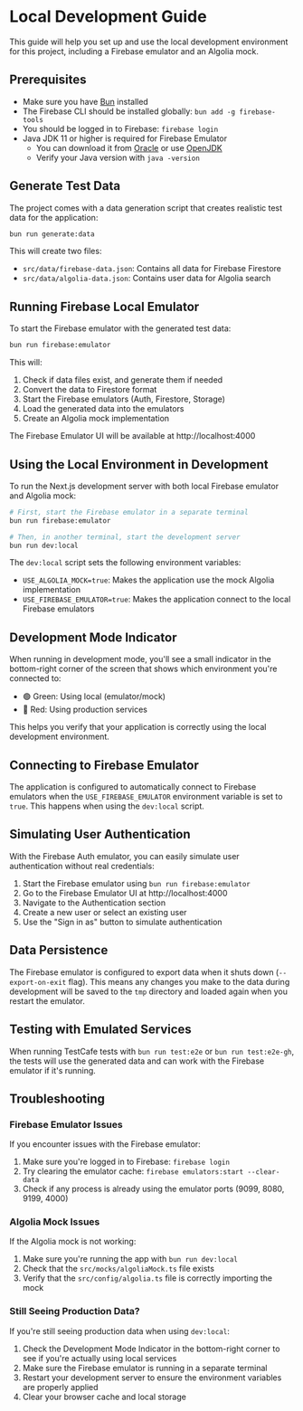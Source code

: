 # Local Development Guide

This guide will help you set up and use the local development environment for this project, including a Firebase emulator and an Algolia mock.

## Prerequisites

- Make sure you have [Bun](https://bun.sh/) installed
- The Firebase CLI should be installed globally: `bun add -g firebase-tools`
- You should be logged in to Firebase: `firebase login`
- Java JDK 11 or higher is required for Firebase Emulator
  - You can download it from [Oracle](https://www.oracle.com/java/technologies/javase-jdk11-downloads.html) or use [OpenJDK](https://adoptopenjdk.net/)
  - Verify your Java version with `java -version`

## Generate Test Data

The project comes with a data generation script that creates realistic test data for the application:

```bash
bun run generate:data
```

This will create two files:

- `src/data/firebase-data.json`: Contains all data for Firebase Firestore
- `src/data/algolia-data.json`: Contains user data for Algolia search

## Running Firebase Local Emulator

To start the Firebase emulator with the generated test data:

```bash
bun run firebase:emulator
```

This will:

1. Check if data files exist, and generate them if needed
2. Convert the data to Firestore format
3. Start the Firebase emulators (Auth, Firestore, Storage)
4. Load the generated data into the emulators
5. Create an Algolia mock implementation

The Firebase Emulator UI will be available at http://localhost:4000

## Using the Local Environment in Development

To run the Next.js development server with both local Firebase emulator and Algolia mock:

```bash
# First, start the Firebase emulator in a separate terminal
bun run firebase:emulator

# Then, in another terminal, start the development server
bun run dev:local
```

The `dev:local` script sets the following environment variables:

- `USE_ALGOLIA_MOCK=true`: Makes the application use the mock Algolia implementation
- `USE_FIREBASE_EMULATOR=true`: Makes the application connect to the local Firebase emulators

## Development Mode Indicator

When running in development mode, you'll see a small indicator in the bottom-right corner of the screen that shows which environment you're connected to:

- 🟢 Green: Using local (emulator/mock)
- 🔴 Red: Using production services

This helps you verify that your application is correctly using the local development environment.

## Connecting to Firebase Emulator

The application is configured to automatically connect to Firebase emulators when the `USE_FIREBASE_EMULATOR` environment variable is set to `true`. This happens when using the `dev:local` script.

## Simulating User Authentication

With the Firebase Auth emulator, you can easily simulate user authentication without real credentials:

1. Start the Firebase emulator using `bun run firebase:emulator`
2. Go to the Firebase Emulator UI at http://localhost:4000
3. Navigate to the Authentication section
4. Create a new user or select an existing user
5. Use the "Sign in as" button to simulate authentication

## Data Persistence

The Firebase emulator is configured to export data when it shuts down (`--export-on-exit` flag). This means any changes you make to the data during development will be saved to the `tmp` directory and loaded again when you restart the emulator.

## Testing with Emulated Services

When running TestCafe tests with `bun run test:e2e` or `bun run test:e2e-gh`, the tests will use the generated data and can work with the Firebase emulator if it's running.

## Troubleshooting

### Firebase Emulator Issues

If you encounter issues with the Firebase emulator:

1. Make sure you're logged in to Firebase: `firebase login`
2. Try clearing the emulator cache: `firebase emulators:start --clear-data`
3. Check if any process is already using the emulator ports (9099, 8080, 9199, 4000)

### Algolia Mock Issues

If the Algolia mock is not working:

1. Make sure you're running the app with `bun run dev:local`
2. Check that the `src/mocks/algoliaMock.ts` file exists
3. Verify that the `src/config/algolia.ts` file is correctly importing the mock

### Still Seeing Production Data?

If you're still seeing production data when using `dev:local`:

1. Check the Development Mode Indicator in the bottom-right corner to see if you're actually using local services
2. Make sure the Firebase emulator is running in a separate terminal
3. Restart your development server to ensure the environment variables are properly applied
4. Clear your browser cache and local storage
